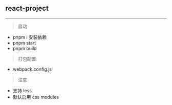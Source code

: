 ## react-project

---

> 启动

- pnpm i 安装依赖
- pnpm start
- pnpm build

> 打包配置

- webpack.config.js

> 注意

- 支持 less
- 默认启用 css modules
